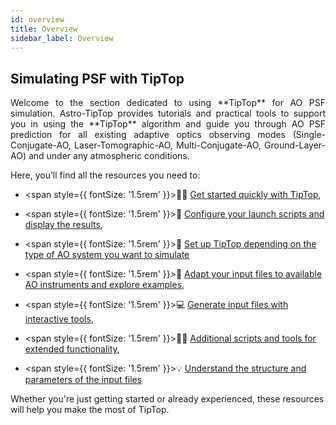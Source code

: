 ```yaml
---
id: overview
title: Overview
sidebar_label: Overview
---
```


## Simulating PSF with TipTop
<p align="justify">
Welcome to the section dedicated to using **TipTop** for AO PSF simulation. Astro-TipTop provides tutorials and practical tools to support you in using the **TipTop** algorithm and guide you through AO PSF prediction for all existing adaptive optics observing modes (Single-Conjugate-AO, Laser-Tomographic-AO, Multi-Conjugate-AO, Ground-Layer-AO) and under any atmospheric conditions.

Here, you’ll find all the resources you need to:

- <span style={{ fontSize: '1.5rem' }}>🏃‍➡️</span> [Get started quickly with TipTop](/docs/orion/usage),

- <span style={{ fontSize: '1.5rem' }}>🚀</span> [Configure your launch scripts and display the results](/docs/orion/howtosetuplaunchfile),

- <span style={{ fontSize: '1.5rem' }}>🔭</span> [Set up TipTop depending on the type of AO system you want to simulate](/docs/orion/howtosetup)

- <span style={{ fontSize: '1.5rem' }}>🔎</span> [Adapt your input files to available AO instruments and explore examples](/docs/orion/AO_instruments.mdx),

- <span style={{ fontSize: '1.5rem' }}>💻</span> [Generate input files with interactive tools](/docs/orion/Interactive_tools.mdx),

- <span style={{ fontSize: '1.5rem' }}>🧑‍💻</span> [Additional scripts and tools for extended functionality](/docs/orion/useful_scripts.mdx),

- <span style={{ fontSize: '1.5rem' }}>💡</span> [Understand the structure and parameters of the input files](/docs/orion/parameterfiles)

Whether you're just getting started or already experienced, these resources will help you make the most of TipTop.
</p>
